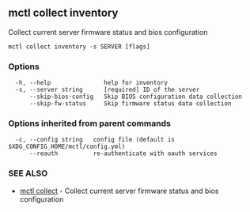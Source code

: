 [Auto generated by spf13/cobra]: <>

## mctl collect inventory

Collect current server firmware status and bios configuration

```
mctl collect inventory -s SERVER [flags]
```

### Options

```
  -h, --help               help for inventory
  -s, --server string      [required] ID of the server
      --skip-bios-config   Skip BIOS configuration data collection
      --skip-fw-status     Skip firmware status data collection
```

### Options inherited from parent commands

```
  -c, --config string   config file (default is $XDG_CONFIG_HOME/mctl/config.yml)
      --reauth          re-authenticate with oauth services
```

### SEE ALSO

* [mctl collect](mctl_collect.md)	 - Collect current server firmware status and bios configuration

